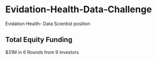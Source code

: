 # Evidation-Health-Data-Challenge
Evidation Health- Data Scientist position

## Total Equity Funding

$31M in 6 Rounds from 9 Investors
